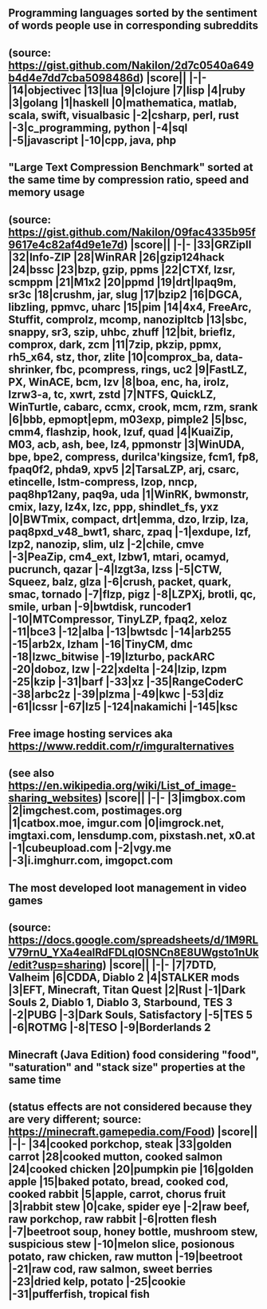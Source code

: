 ## Programming languages sorted by the sentiment of words people use in corresponding subreddits
(source: https://gist.github.com/Nakilon/2d7c0540a649b4d4e7dd7cba5098486d)
|score||
|-|-
|14|objectivec
|13|lua
|9|clojure
|7|lisp
|4|ruby
|3|golang
|1|haskell
|0|mathematica, matlab, scala, swift, visualbasic
|-2|csharp, perl, rust
|-3|c_programming, python
|-4|sql
|-5|javascript
|-10|cpp, java, php
---
## "Large Text Compression Benchmark" sorted at the same time by compression ratio, speed and memory usage
(source: https://gist.github.com/Nakilon/09fac4335b95f9617e4c82af4d9e1e7d)
|score||
|-|-
|33|GRZipII
|32|Info-ZIP
|28|WinRAR
|26|gzip124hack
|24|bssc
|23|bzp, gzip, ppms
|22|CTXf, lzsr, scmppm
|21|M1x2
|20|ppmd
|19|drt|lpaq9m, sr3c
|18|crushm, jar, slug
|17|bzip2
|16|DGCA, libzling, ppmvc, uharc
|15|pim
|14|4x4, FreeArc, Stuffit, comprolz, mcomp, nanozipltcb
|13|sbc, snappy, sr3, szip, uhbc, zhuff
|12|bit, brieflz, comprox, dark, zcm
|11|7zip, pkzip, ppmx, rh5_x64, stz, thor, zlite
|10|comprox_ba, data-shrinker, fbc, pcompress, rings, uc2
|9|FastLZ, PX, WinACE, bcm, lzv
|8|boa, enc, ha, irolz, lzrw3-a, tc, xwrt, zstd
|7|NTFS, QuickLZ, WinTurtle, cabarc, ccmx, crook, mcm, rzm, srank
|6|bbb, epmopt|epm, m03exp, pimple2
|5|bsc, cmm4, flashzip, hook, lzuf, quad
|4|KuaiZip, M03, acb, ash, bee, lz4, ppmonstr
|3|WinUDA, bpe, bpe2, compress, durilca'kingsize, fcm1, fp8, fpaq0f2, phda9, xpv5
|2|TarsaLZP, arj, csarc, etincelle, lstm-compress, lzop, nncp, paq8hp12any, paq9a, uda
|1|WinRK, bwmonstr, cmix, lazy, lz4x, lzc, ppp, shindlet_fs, yxz
|0|BWTmix, compact, drt|emma, dzo, lrzip, lza, paq8pxd_v48_bwt1, sharc, zpaq
|-1|exdupe, lzf, lzp2, nanozip, slim, ulz
|-2|chile, cmve
|-3|PeaZip, cm4_ext, lzbw1, mtari, ocamyd, pucrunch, qazar
|-4|lzgt3a, lzss
|-5|CTW, Squeez, balz, glza
|-6|crush, packet, quark, smac, tornado
|-7|flzp, pigz
|-8|LZPXj, brotli, qc, smile, urban
|-9|bwtdisk, runcoder1
|-10|MTCompressor, TinyLZP, fpaq2, xeloz
|-11|bce3
|-12|alba
|-13|bwtsdc
|-14|arb255
|-15|arb2x, lzham
|-16|TinyCM, dmc
|-18|lzwc_bitwise
|-19|lzturbo, packARC
|-20|doboz, lzw
|-22|xdelta
|-24|lzip, lzpm
|-25|kzip
|-31|barf
|-33|xz
|-35|RangeCoderC
|-38|arbc2z
|-39|plzma
|-49|kwc
|-53|diz
|-61|lcssr
|-67|lz5
|-124|nakamichi
|-145|ksc
---
## Free image hosting services aka https://www.reddit.com/r/imguralternatives
(see also https://en.wikipedia.org/wiki/List_of_image-sharing_websites)
|score||
|-|-
|3|imgbox.com
|2|imgchest.com, postimages.org
|1|catbox.moe, imgur.com
|0|imgrock.net, imgtaxi.com, lensdump.com, pixstash.net, x0.at
|-1|cubeupload.com
|-2|vgy.me
|-3|i.imghurr.com, imgopct.com
---
## The most developed loot management in video games
(source: https://docs.google.com/spreadsheets/d/1M9RLV79rnU_YXa4ealRdFDLqI0SNCn8E8UWgsto1nUk/edit?usp=sharing)
|score||
|-|-
|7|7DTD, Valheim
|6|CDDA, Diablo 2
|4|STALKER mods
|3|EFT, Minecraft, Titan Quest
|2|Rust
|-1|Dark Souls 2, Diablo 1, Diablo 3, Starbound, TES 3
|-2|PUBG
|-3|Dark Souls, Satisfactory
|-5|TES 5
|-6|ROTMG
|-8|TESO
|-9|Borderlands 2
---
## Minecraft (Java Edition) food considering "food", "saturation" and "stack size" properties at the same time
(status effects are not considered because they are very different; source: https://minecraft.gamepedia.com/Food)
|score||
|-|-
|34|cooked porkchop, steak
|33|golden carrot
|28|cooked mutton, cooked salmon
|24|cooked chicken
|20|pumpkin pie
|16|golden apple
|15|baked potato, bread, cooked cod, cooked rabbit
|5|apple, carrot, chorus fruit
|3|rabbit stew
|0|cake, spider eye
|-2|raw beef, raw porkchop, raw rabbit
|-6|rotten flesh
|-7|beetroot soup, honey bottle, mushroom stew, suspicious stew
|-10|melon slice, posionous potato, raw chicken, raw mutton
|-19|beetroot
|-21|raw cod, raw salmon, sweet berries
|-23|dried kelp, potato
|-25|cookie
|-31|pufferfish, tropical fish
---
